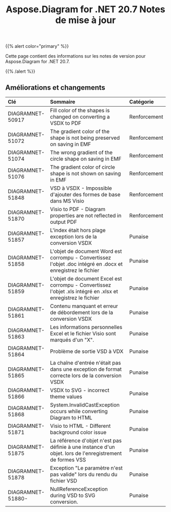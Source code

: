 ﻿---
title: Aspose.Diagram for .NET 20.7 Notes de mise à jour
type: docs
weight: 15
url: /fr/net/aspose-diagram-for-net-20-7-release-notes/
---
{{% alert color="primary" %}} 

Cette page contient des informations sur les notes de version pour Aspose.Diagram for .NET 20.7.

{{% /alert %}} 
## **Améliorations et changements**

|**Clé**|**Sommaire**|**Catégorie**|
|:- |:- |:- |
|DIAGRAMNET-50917|Fill color of the shapes is changed on converting a VSDX to PDF|Renforcement|
|DIAGRAMNET-51072|The gradient color of the shape is not being preserved on saving in EMF|Renforcement|
|DIAGRAMNET-51074|The wrong gradient of the circle shape on saving in EMF|Renforcement|
|DIAGRAMNET-51076|The gradient color of circle shape is not shown on saving in EMF|Renforcement|
|DIAGRAMNET-51848|VSD à VSDX - Impossible d'ajouter des formes de base dans MS Visio|Renforcement|
|DIAGRAMNET-51870|Visio to PDF - Diagram properties are not reflected in output PDF|Renforcement|
|DIAGRAMNET-51857|L'index était hors plage exception lors de la conversion VSDX|Punaise|
|DIAGRAMNET-51858|L'objet de document Word est corrompu - Convertissez l'objet .doc intégré en .docx et enregistrez le fichier|Punaise|
|DIAGRAMNET-51859|L'objet de document Excel est corrompu - Convertissez l'objet .xls intégré en .xlsx et enregistrez le fichier|Punaise|
|DIAGRAMNET-51861|Contenu manquant et erreur de débordement lors de la conversion VSDX|Punaise|
|DIAGRAMNET-51863|Les informations personnelles Excel et le fichier Visio sont marqués d'un "X".|Punaise|
|DIAGRAMNET-51864|Problème de sortie VSD à VDX|Punaise|
|DIAGRAMNET-51865|La chaîne d'entrée n'était pas dans une exception de format correcte lors de la conversion VSDX|Punaise|
|DIAGRAMNET-51866|VSDX to SVG - incorrect theme values|Punaise|
|DIAGRAMNET-51868|System.InvalidCastException occurs while converting Diagram to HTML|Punaise|
|DIAGRAMNET-51871|Visio to HTML - Different background color issue|Punaise|
|DIAGRAMNET-51875|La référence d'objet n'est pas définie à une instance d'un objet. lors de l'enregistrement de formes VSS|Punaise|
|DIAGRAMNET-51878|Exception "Le paramètre n'est pas valide" lors du rendu du fichier VSD|Punaise|
|DIAGRAMNET-51880-|NullReferenceException during VSD to SVG conversion.|Punaise|

